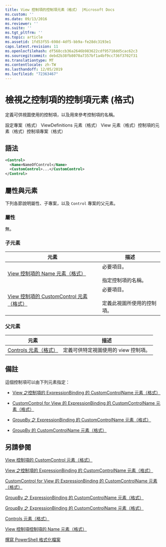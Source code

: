 ```yaml
---
title: View 控制項的控制項元素（格式） |Microsoft Docs
ms.custom: ''
ms.date: 09/13/2016
ms.reviewer: ''
ms.suite: ''
ms.tgt_pltfrm: ''
ms.topic: article
ms.assetid: 1fd53f55-698d-4df5-bb9a-fe28dc3193e1
caps.latest.revision: 11
ms.openlocfilehash: df568ccb36a2646b983622cdf95718dd5cac62c3
ms.sourcegitcommit: debd2b38fb8070a7357bf1a4bf9cc736f3702f31
ms.translationtype: MT
ms.contentlocale: zh-TW
ms.lasthandoff: 12/05/2019
ms.locfileid: "72363467"
---
```

# <a name="control-element-for-controls-for-view--format"></a>檢視之控制項的控制項元素 (格式)

定義可供視圖使用的控制項，以及用來參考控制項的名稱。

設定專案（格式） ViewDefinitions 元素（格式） View 元素（格式）控制項的元素（格式）控制項專案（格式）

## <a name="syntax"></a>語法

```xml
<Control>
  <Name>NameOfControl</Name>
  <CustomControl>...</CustomControl>
</Control>
```

## <a name="attributes-and-elements"></a>屬性與元素

下列各節說明屬性、子專案，以及 `Control` 專案的父元素。

### <a name="attributes"></a>屬性

無。

### <a name="child-elements"></a>子元素

|元素|描述|
|-------------|-----------------|
|[View 控制項的 Name 元素（格式）](./name-element-for-control-for-controls-for-view-format.md)|必要項目。<br /><br /> 指定控制項的名稱。|
|[View 控制項的 CustomControl 元素（格式）](./customcontrol-element-for-control-for-controls-for-view-format.md)|必要項目。<br /><br /> 定義此視圖所使用的控制項。|

### <a name="parent-elements"></a>父元素

|元素|描述|
|-------------|-----------------|
|[Controls 元素（格式）](./controls-element-for-view-format.md)|定義可供特定視圖使用的 view 控制項。|

## <a name="remarks"></a>備註

這個控制項可以由下列元素指定：

- [View 之控制項的 ExpressionBinding 的 CustomControlName 元素（格式）](./customcontrolname-element-for-expressionbinding-for-controls-for-view-format.md)

- [CustomControl for View 的 ExpressionBinding 的 CustomControlName 元素（格式）](./customcontrolname-element-for-expressionbinding-for-customcontrol-for-view-format.md)

- [GroupBy 之 ExpressionBinding 的 CustomControlName 元素（格式）](./customcontrolname-element-for-expressionbinding-for-groupby-format.md)

- [GroupBy 的 CustomControlName 元素（格式）](./customcontrolname-element-for-groupby-format.md)

## <a name="see-also"></a>另請參閱

[View 控制項的 CustomControl 元素（格式）](./customcontrol-element-for-control-for-controls-for-view-format.md)

[View 之控制項的 ExpressionBinding 的 CustomControlName 元素（格式）](./customcontrolname-element-for-expressionbinding-for-controls-for-view-format.md)

[CustomControl for View 的 ExpressionBinding 的 CustomControlName 元素（格式）](./customcontrolname-element-for-expressionbinding-for-customcontrol-for-view-format.md)

[GroupBy 之 ExpressionBinding 的 CustomControlName 元素（格式）](./customcontrolname-element-for-expressionbinding-for-groupby-format.md)

[GroupBy 之 ExpressionBinding 的 CustomControlName 元素（格式）](./customcontrolname-element-for-expressionbinding-for-groupby-format.md)

[Controls 元素（格式）](./controls-element-for-view-format.md)

[View 控制項控制項的 Name 元素（格式）](./name-element-for-control-for-controls-for-view-format.md)

[撰寫 PowerShell 格式化檔案](./writing-a-powershell-formatting-file.md)
